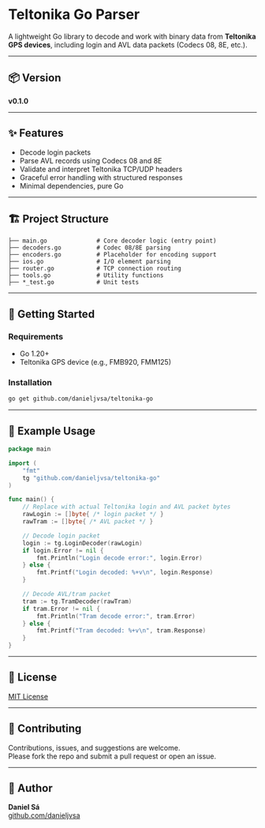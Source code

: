 # Teltonika Go Parser

A lightweight Go library to decode and work with binary data from **Teltonika GPS devices**, including login and AVL data packets (Codecs 08, 8E, etc.).

---

## 📦 Version

**v0.1.0**

---

## ✨ Features

- Decode login packets  
- Parse AVL records using Codecs 08 and 8E  
- Validate and interpret Teltonika TCP/UDP headers  
- Graceful error handling with structured responses  
- Minimal dependencies, pure Go

---

## 🏗️ Project Structure

```
├── main.go              # Core decoder logic (entry point)
├── decoders.go          # Codec 08/8E parsing
├── encoders.go          # Placeholder for encoding support
├── ios.go               # I/O element parsing
├── router.go            # TCP connection routing
├── tools.go             # Utility functions
├── *_test.go            # Unit tests
```

---

## 🚀 Getting Started

### Requirements

- Go 1.20+
- Teltonika GPS device (e.g., FMB920, FMM125)

### Installation

```bash
go get github.com/danieljvsa/teltonika-go
```

---

## 📄 Example Usage

```go
package main

import (
	"fmt"
	tg "github.com/danieljvsa/teltonika-go"
)

func main() {
	// Replace with actual Teltonika login and AVL packet bytes
	rawLogin := []byte{ /* login packet */ }
	rawTram := []byte{ /* AVL packet */ }

	// Decode login packet
	login := tg.LoginDecoder(rawLogin)
	if login.Error != nil {
		fmt.Println("Login decode error:", login.Error)
	} else {
		fmt.Printf("Login decoded: %+v\n", login.Response)
	}

	// Decode AVL/tram packet
	tram := tg.TramDecoder(rawTram)
	if tram.Error != nil {
		fmt.Println("Tram decode error:", tram.Error)
	} else {
		fmt.Printf("Tram decoded: %+v\n", tram.Response)
	}
}
```

---

## 📄 License

[MIT License](LICENSE)

---

## 🤝 Contributing

Contributions, issues, and suggestions are welcome.  
Please fork the repo and submit a pull request or open an issue.

---

## 👤 Author

**Daniel Sá**  
[github.com/danieljvsa](https://github.com/danieljvsa)
